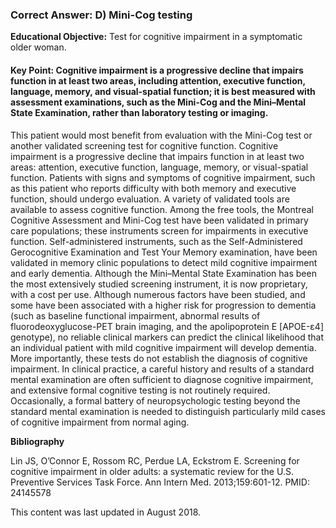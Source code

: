 
### Correct Answer: D) Mini-Cog testing 

**Educational Objective:** Test for cognitive impairment in a symptomatic older woman.

#### **Key Point:** Cognitive impairment is a progressive decline that impairs function in at least two areas, including attention, executive function, language, memory, and visual-spatial function; it is best measured with assessment examinations, such as the Mini-Cog and the Mini–Mental State Examination, rather than laboratory testing or imaging.

This patient would most benefit from evaluation with the Mini-Cog test or another validated screening test for cognitive function. Cognitive impairment is a progressive decline that impairs function in at least two areas: attention, executive function, language, memory, or visual-spatial function. Patients with signs and symptoms of cognitive impairment, such as this patient who reports difficulty with both memory and executive function, should undergo evaluation. A variety of validated tools are available to assess cognitive function. Among the free tools, the Montreal Cognitive Assessment and Mini-Cog test have been validated in primary care populations; these instruments screen for impairments in executive function. Self-administered instruments, such as the Self-Administered Gerocognitive Examination and Test Your Memory examination, have been validated in memory clinic populations to detect mild cognitive impairment and early dementia. Although the Mini–Mental State Examination has been the most extensively studied screening instrument, it is now proprietary, with a cost per use.
Although numerous factors have been studied, and some have been associated with a higher risk for progression to dementia (such as baseline functional impairment, abnormal results of fluorodeoxyglucose-PET brain imaging, and the apolipoprotein E [APOE-ε4] genotype), no reliable clinical markers can predict the clinical likelihood that an individual patient with mild cognitive impairment will develop dementia. More importantly, these tests do not establish the diagnosis of cognitive impairment.
In clinical practice, a careful history and results of a standard mental examination are often sufficient to diagnose cognitive impairment, and extensive formal cognitive testing is not routinely required. Occasionally, a formal battery of neuropsychologic testing beyond the standard mental examination is needed to distinguish particularly mild cases of cognitive impairment from normal aging.

**Bibliography**

Lin JS, O’Connor E, Rossom RC, Perdue LA, Eckstrom E. Screening for cognitive impairment in older adults: a systematic review for the U.S. Preventive Services Task Force. Ann Intern Med. 2013;159:601-12. PMID: 24145578

This content was last updated in August 2018.